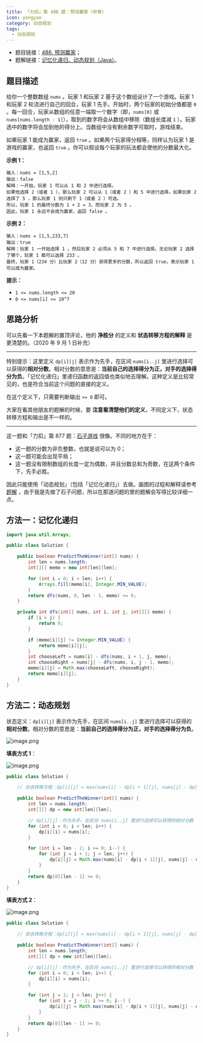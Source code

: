 ```yaml
---
title: 「力扣」第 486 题：预测赢家（中等）
icon: yongyan
category: 动态规划
tags:
  - 动态规划
---
```


- 题目链接：[486. 预测赢家](https://leetcode-cn.com/problems/predict-the-winner/)；
- 题解链接：[记忆化递归、动态规划（Java）](https://leetcode-cn.com/problems/predict-the-winner/solution/ji-yi-hua-di-gui-dong-tai-gui-hua-java-by-liweiwei/)。

## 题目描述

给你一个整数数组 `nums` 。玩家 1 和玩家 2 基于这个数组设计了一个游戏。玩家 1 和玩家 2 轮流进行自己的回合，玩家 1 先手。开始时，两个玩家的初始分值都是 `0` 。每一回合，玩家从数组的任意一端取一个数字（即，`nums[0]` 或 `nums[nums.length - 1]`），取到的数字将会从数组中移除（数组长度减 `1` ）。玩家选中的数字将会加到他的得分上。当数组中没有剩余数字可取时，游戏结束。

如果玩家 1 能成为赢家，返回 `true` 。如果两个玩家得分相等，同样认为玩家 1 是游戏的赢家，也返回 `true` 。你可以假设每个玩家的玩法都会使他的分数最大化。

**示例 1：**

```
输入：nums = [1,5,2]
输出：false
解释：一开始，玩家 1 可以从 1 和 2 中进行选择。
如果他选择 2（或者 1 ），那么玩家 2 可以从 1（或者 2 ）和 5 中进行选择。如果玩家 2 选择了 5 ，那么玩家 1 则只剩下 1（或者 2 ）可选。
所以，玩家 1 的最终分数为 1 + 2 = 3，而玩家 2 为 5 。
因此，玩家 1 永远不会成为赢家，返回 false 。
```

**示例 2：**

```
输入：nums = [1,5,233,7]
输出：true
解释：玩家 1 一开始选择 1 。然后玩家 2 必须从 5 和 7 中进行选择。无论玩家 2 选择了哪个，玩家 1 都可以选择 233 。
最终，玩家 1（234 分）比玩家 2（12 分）获得更多的分数，所以返回 true，表示玩家 1 可以成为赢家。
```

**提示：**

- `1 <= nums.length <= 20`
- `0 <= nums[i] <= 10^7`

## 思路分析

可以先看一下本题解的置顶评论，他的 **净胜分** 的定义和 **状态转移方程的解释** 是更清楚的。（2020 年 9 月 1 日补充）

---

特别提示：这里定义 `dp[i][j]` 表示作为先手，在区间 `nums[i..j]` 里进行选择可以获得的**相对分数**。相对分数的意思是：**当前自己的选择得分为正，对手的选择得分为负**。「记忆化递归」里递归函数的返回值也类似地去理解。这种定义是比较常见的，也是符合当前这个问题的直接的定义。

在这个定义下，只需要判断输出 `>= 0` 即可。

大家在看其他朋友的题解的时候，要 **注意看清楚他们的定义**，不同定义下，状态转移方程和输出是不一样的。

---

这一题和「力扣」第 877 题：[石子游戏](https://leetcode-cn.com/problems/stone-game/) 很像。不同的地方在于：

- 这一题的分数为非负整数，也就是说可以为 $0$；
- 这一题可能会出现平局；
- 这一题没有限制数组的长度一定为偶数，并且分数总和为奇数，在这两个条件下，先手必胜。

因此只能使用「动态规划」（包括「记忆化递归」）去做。画图的过程和解释请参考 [题解](https://leetcode-cn.com/problems/stone-game/solution/ji-yi-hua-di-gui-dong-tai-gui-hua-shu-xue-jie-java/) ，由于我是先做了石子问题，所以在那道问题的里的题解会写得比较详细一点。

## 方法一：记忆化递归

```Java []
import java.util.Arrays;

public class Solution {

    public boolean PredictTheWinner(int[] nums) {
        int len = nums.length;
        int[][] memo = new int[len][len];

        for (int i = 0; i < len; i++) {
            Arrays.fill(memo[i], Integer.MIN_VALUE);
        }
        return dfs(nums, 0, len - 1, memo) >= 0;
    }

    private int dfs(int[] nums, int i, int j, int[][] memo) {
        if (i > j) {
            return 0;
        }

        if (memo[i][j] != Integer.MIN_VALUE) {
            return memo[i][j];
        }
        int chooseLeft = nums[i] - dfs(nums, i + 1, j, memo);
        int chooseRight = nums[j] - dfs(nums, i, j - 1, memo);
        memo[i][j] = Math.max(chooseLeft, chooseRight);
        return memo[i][j];
    }
}
```

## 方法二：动态规划

状态定义：`dp[i][j]` 表示作为先手，在区间 `nums[i..j]` 里进行选择可以获得的 **相对分数**。相对分数的意思是：**当前自己的选择得分为正，对手的选择得分为负**。

![image.png](https://pic.leetcode-cn.com/2c83432526cd010aa5014ee6b900d1dcd1dc1e01085f4d26f85cd500543c9239-image.png)

**填表方式 1**：

![image.png](https://pic.leetcode-cn.com/e755b22fed079f160524fb0cc8433cde7afc5af2841fbdd58159c63a952f6118-image.png)

```Java []
public class Solution {

    // 状态转移方程：dp[i][j] = max(nums[i] - dp[i + 1][j], nums[j] - dp[i][j - 1])

    public boolean PredictTheWinner(int[] nums) {
        int len = nums.length;
        int[][] dp = new int[len][len];

        // dp[i][j]：作为先手，在区间 nums[i..j] 里进行选择可以获得的相对分数
        for (int i = 0; i < len; i++) {
            dp[i][i] = nums[i];
        }

        for (int i = len - 2; i >= 0; i--) {
            for (int j = i + 1; j < len; j++) {
                dp[i][j] = Math.max(nums[i] - dp[i + 1][j], nums[j] - dp[i][j - 1]);
            }
        }
        return dp[0][len - 1] >= 0;
    }
}
```

**填表方式 2**：

![image.png](https://pic.leetcode-cn.com/774b88e4332e5f93ebba7b1dd66aad35dcd2f7cd6c5680c2225f479be0947cfa-image.png)

```Java []
public class Solution {

    // 状态转移方程：dp[i][j] = max(nums[i] - dp[i + 1][j], nums[j] - dp[i][j - 1])

    public boolean PredictTheWinner(int[] nums) {
        int len = nums.length;
        int[][] dp = new int[len][len];

        // dp[i][j]：作为先手，在区间 nums[i..j] 里进行选择可以获得的相对分数
        for (int i = 0; i < len; i++) {
            dp[i][i] = nums[i];
        }

        for (int j = 1; j < len; j++) {
            for (int i = j - 1; i >= 0; i--) {
                dp[i][j] = Math.max(nums[i] - dp[i + 1][j], nums[j] - dp[i][j - 1]);
            }
        }
        return dp[0][len - 1] >= 0;
    }
}
```
